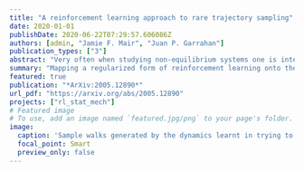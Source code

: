 ```yaml
---
title: "A reinforcement learning approach to rare trajectory sampling"
date: 2020-01-01
publishDate: 2020-06-22T07:29:57.606086Z
authors: [admin, "Jamie F. Mair", "Juan P. Garrahan"]
publication_types: ["3"]
abstract: "Very often when studying non-equilibrium systems one is interested in analysing dynamical behaviour that occurs with very low probability, so called rare events. In practice, since rare events are by definition atypical, they are often difficult to access in a statistically significant way. What are required are strategies to \"make rare events typical\" so that they can be generated on demand. Here we present such a general approach to adaptively construct a dynamics that efficiently samples atypical events. We do so by exploiting the methods of reinforcement learning (RL), which refers to the set of machine learning techniques aimed at finding the optimal behaviour to maximise a reward associated with the dynamics. We consider the general perspective of dynamical trajectory ensembles, whereby rare events are described in terms of ensemble reweighting. By minimising the distance between a reweighted ensemble and that of a suitably parametrised controlled dynamics we arrive at a set of methods similar to those of RL to numerically approximate the optimal dynamics that realises the rare behaviour of interest. As simple illustrations we consider in detail the problem of excursions of a random walker, for the case of rare events with a finite time horizon; and the problem of a studying current statistics of a particle hopping in a ring geometry, for the case of an infinite time horizon. We discuss natural extensions of the ideas presented here, including to continuous-time Markov systems, first passage time problems and non-Markovian dynamics."
summary: "Mapping a regularized form of reinforcement learning onto the search for an efficient sampling dynamics."
featured: true
publication: "*ArXiv:2005.12890*"
url_pdf: "https://arxiv.org/abs/2005.12890"
projects: ["rl_stat_mech"]
# Featured image
# To use, add an image named `featured.jpg/png` to your page's folder. 
image:
  caption: 'Sample walks generated by the dynamics learnt in trying to efficiently sample random walker excursions.'
  focal_point: Smart
  preview_only: false
---
```



